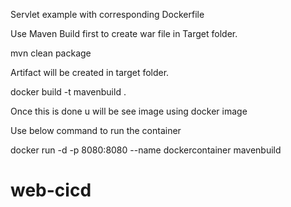 Servlet example with corresponding Dockerfile

Use Maven Build first to create war file in Target folder.

  mvn clean package

Artifact will be created in target folder.

  docker build -t mavenbuild .

Once this is done u will be see image using docker image

Use below command to run the container

  docker run -d -p 8080:8080 --name dockercontainer mavenbuild
# web-cicd
